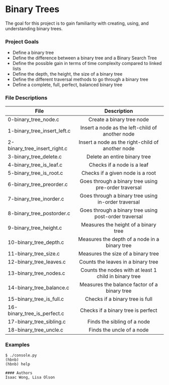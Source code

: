 # Binary Trees
The goal for this project is to gain familiarity with creating, using, and understanding binary trees.

### Project Goals
- Define a binary tree
- Define the difference between a binary tree and a Binary Search Tree
- Define the possible gain in terms of time complexity compared to linked lists
- Define the depth, the height, the size of a binary tree
- Define the different traversal methods to go through a binary tree
- Define a complete, full, perfect, balanced binary tree

### File Descriptions
| File | Description |
| ------------- |:-------------:|
| 0-binary_tree_node.c | Create a binary tree node |
| 1-binary_tree_insert_left.c | Insert a node as the left-child of another node |
| 2-binary_tree_insert_right.c | Insert a node as the right-child of another node |
| 3-binary_tree_delete.c | Delete an entire binary tree |
| 4-binary_tree_is_leaf.c | Checks if a node is a leaf |
| 5-binary_tree_is_root.c | Checks if a given node is a root |
| 6-binary_tree_preorder.c | Goes through a binary tree using pre-order traversal |
| 7-binary_tree_inorder.c | Goes through a binary tree using in-order traversal |
| 8-binary_tree_postorder.c | Goes through a binary tree using post-order traversal |
| 9-binary_tree_height.c | Measures the height of a binary tree |
| 10-binary_tree_depth.c | Measures the depth of a node in a binary tree |
| 11-binary_tree_size.c | Measures the size of a binary tree |
| 12-binary_tree_leaves.c | Counts the leaves in a binary tree |
| 13-binary_tree_nodes.c | Counts the nodes with at least 1 child in binary tree |
| 14-binary_tree_balance.c | Measures the balance factor of a binary tree |
| 15-binary_tree_is_full.c | Checks if a binary tree is full |
| 16-binary_tree_is_perfect.c | Checks if a binary tree is perfect |
| 17-binary_tree_sibling.c | Finds the sibling of a node |
| 18-binary_tree_uncle.c | Finds the uncle of a node |

### Examples
``` ./hsh
$ ./console.py
(hbnb)
(hbnb) help

#### Authors
Isaac Wong, Lisa Olson
